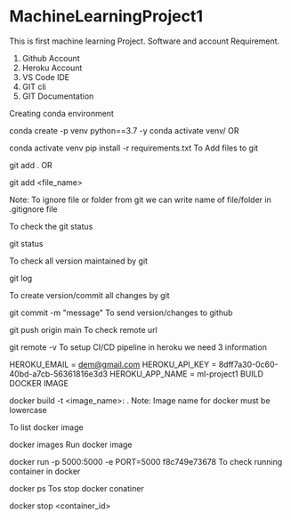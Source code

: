 # MachineLearningProject1
This is first machine learning Project.
Software and account Requirement.
1. Github Account
2. Heroku Account
3. VS Code IDE
4. GIT cli
5. GIT Documentation


Creating conda environment

conda create -p venv python==3.7 -y
conda activate venv/
OR

conda activate venv
pip install -r requirements.txt
To Add files to git

git add .
OR

git add <file_name>


Note: To ignore file or folder from git we can write name of file/folder in .gitignore file

To check the git status

git status


To check all version maintained by git

git log


To create version/commit all changes by git

git commit -m "message"
To send version/changes to github

git push origin main
To check remote url

git remote -v
To setup CI/CD pipeline in heroku we need 3 information

HEROKU_EMAIL = dem@gmail.com
HEROKU_API_KEY = 8dff7a30-0c60-40bd-a7cb-56361816e3d3
HEROKU_APP_NAME = ml-project1
BUILD DOCKER IMAGE

docker build -t <image_name>:<tagname> .
Note: Image name for docker must be lowercase

To list docker image

docker images
Run docker image

docker run -p 5000:5000 -e PORT=5000 f8c749e73678
To check running container in docker

docker ps
Tos stop docker conatiner

docker stop <container_id>